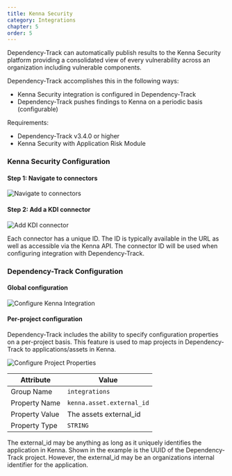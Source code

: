 ```yaml
---
title: Kenna Security
category: Integrations
chapter: 5
order: 5
---
```


Dependency-Track can automatically publish results to the Kenna Security platform providing a 
consolidated view of every vulnerability across an organization including vulnerable components. 

Dependency-Track accomplishes this in the following ways:

* Kenna Security integration is configured in Dependency-Track
* Dependency-Track pushes findings to Kenna on a periodic basis (configurable)

Requirements:
* Dependency-Track v3.4.0 or higher
* Kenna Security with Application Risk Module

### Kenna Security Configuration

#### Step 1: Navigate to connectors
![Navigate to connectors](/images/screenshots/kenna-connectors.png)

#### Step 2: Add a KDI connector
![Add KDI connector](/images/screenshots/kenna-add-kdi-connector.png)

Each connector has a unique ID. The ID is typically available in the URL as well as accessible via the Kenna API. The 
connector ID will be used when configuring integration with Dependency-Track.

### Dependency-Track Configuration

#### Global configuration
![Configure Kenna Integration](/images/screenshots/kenna-dtrack-configuration.png)

#### Per-project configuration
Dependency-Track includes the ability to specify configuration properties on a per-project basis. 
This feature is used to map projects in Dependency-Track to applications/assets in Kenna.

![Configure Project Properties](/images/screenshots/kenna-project-properties.png)

| Attribute      | Value                             |
| ---------------| --------------------------------- |
| Group Name     | `integrations`                    |
| Property Name  | `kenna.asset.external_id`         |
| Property Value | The assets external_id            |
| Property Type  | `STRING`                          |

The external_id may be anything as long as it uniquely identifies the application in Kenna. Shown in the example
is the UUID of the Dependency-Track project. However, the external_id may be an organizations internal identifier
for the application.
